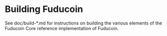 Building Fuducoin
================

See doc/build-*.md for instructions on building the various
elements of the Fuducoin Core reference implementation of Fuducoin.
